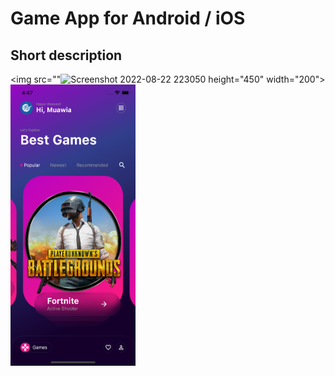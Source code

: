 # Game App for Android / iOS

## Short description
<img src=""![Screenshot 2022-08-22 223050](https://user-images.githubusercontent.com/111349238/185984609-dbd1ea97-8a01-4888-8c87-d9879f966b79.png)
 height="450" width="200">
<img src="https://github.com/Bilawalasghar12/games-/blob/main/assets/images/Screen_Shot.png" height="450" width="200">

